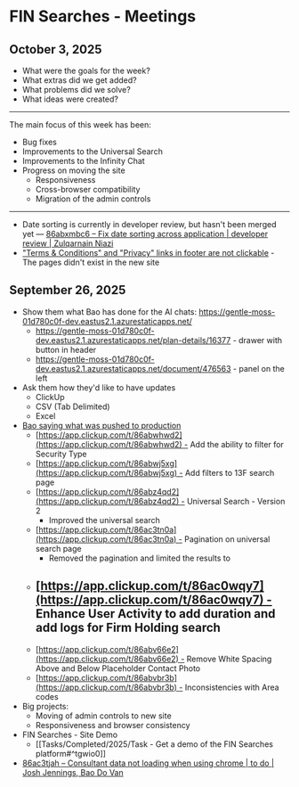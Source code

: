 # FIN Searches - Meetings
## October 3, 2025

- What were the goals for the week?
- What extras did we get added?
- What problems did we solve?
- What ideas were created?

---

The main focus of this week has been:

- Bug fixes
- Improvements to the Universal Search
- Improvements to the Infinity Chat
- Progress on moving the site
    - Responsiveness
    - Cross-browser compatibility
    - Migration of the admin controls

---

- Date sorting is currently in developer review, but hasn't been merged yet — [86abxmbc6 – Fix date sorting across application | developer review | Zulqarnain Niazi](https://app.clickup.com/t/86abxmbc6)
- ["Terms & Conditions" and "Privacy" links in footer are not clickable](https://app.clickup.com/t/86ac6ctek) - The pages didn't exist in the new site

## September 26, 2025

- Show them what Bao has done for the AI chats: https://gentle-moss-01d780c0f-dev.eastus2.1.azurestaticapps.net/
    - https://gentle-moss-01d780c0f-dev.eastus2.1.azurestaticapps.net/plan-details/16377 - drawer with button in header
    - https://gentle-moss-01d780c0f-dev.eastus2.1.azurestaticapps.net/document/476563 - panel on the left
- Ask them how they'd like to have updates
    - ClickUp
    - CSV (Tab Delimited)
    - Excel
- [Bao saying what was pushed to production](https://deltadesk.slack.com/archives/C08JPKUC5M4/p1758857408807679)
    - [https://app.clickup.com/t/86abwhwd2](https://app.clickup.com/t/86abwhwd2) - Add the ability to filter for Security Type
    - [https://app.clickup.com/t/86abwj5xg](https://app.clickup.com/t/86abwj5xg) - Add filters to 13F search page
    - [https://app.clickup.com/t/86abz4qd2](https://app.clickup.com/t/86abz4qd2) - Universal Search - Version 2
        - Improved the universal search
    - [https://app.clickup.com/t/86ac3tn0a](https://app.clickup.com/t/86ac3tn0a) - Pagination on universal search page
        - Removed the pagination and limited the results to 
    - [https://app.clickup.com/t/86ac0wqy7](https://app.clickup.com/t/86ac0wqy7) - Enhance User Activity to add duration and add logs for Firm Holding search
        - 
    - [https://app.clickup.com/t/86abv66e2](https://app.clickup.com/t/86abv66e2) - Remove White Spacing Above and Below Placeholder Contact Photo
    - [https://app.clickup.com/t/86abvbr3b](https://app.clickup.com/t/86abvbr3b) - Inconsistencies with Area codes
- Big projects:
    - Moving of admin controls to new site
    - Responsiveness and browser consistency
- FIN Searches - Site Demo
    - [[Tasks/Completed/2025/Task - Get a demo of the FIN Searches platform#^tgwio0]]
- [86ac3tjah – Consultant data not loading when using chrome | to do | Josh Jennings, Bao Do Van](https://app.clickup.com/t/86ac3tjah)